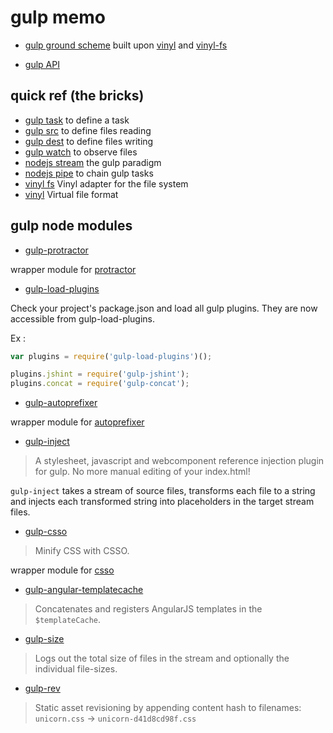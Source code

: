 # gulp memo

- [gulp ground scheme](https://medium.com/@contrahacks/gulp-3828e8126466#.add1bndgp)
built upon [vinyl](https://github.com/gulpjs/vinyl) and [vinyl-fs](https://github.com/gulpjs/vinyl-fs)

- [gulp API](https://github.com/gulpjs/gulp/blob/master/docs/API.md)


## quick ref (the bricks)
- [gulp task](https://github.com/gulpjs/gulp/blob/master/docs/API.md#gulptaskname-deps-fn) to define a task
- [gulp src](https://github.com/gulpjs/gulp/blob/master/docs/API.md#gulpsrcglobs-options) to define files reading
- [gulp dest](https://github.com/gulpjs/gulp/blob/master/docs/API.md#gulpdestpath-options) to define files writing
- [gulp watch](https://github.com/gulpjs/gulp/blob/master/docs/API.md#gulpwatchglob--opts-tasks-or-gulpwatchglob--opts-cb) to observe files
- [nodejs stream](https://nodejs.org/api/stream.html) the gulp paradigm
- [nodejs pipe](https://nodejs.org/api/stream.html#stream_readable_pipe_destination_options) to chain gulp tasks
- [vinyl fs](https://github.com/gulpjs/vinyl-fs) Vinyl adapter for the file system
- [vinyl](https://github.com/gulpjs/vinyl) Virtual file format

## gulp node modules
- [gulp-protractor](https://github.com/mllrsohn/gulp-protractor)

wrapper module for [protractor](https://github.com/angular/protractor)

- [gulp-load-plugins](https://github.com/jackfranklin/gulp-load-plugins)

Check your project's package.json and load all gulp plugins. They are now accessible from gulp-load-plugins.

Ex : 
```javascript
var plugins = require('gulp-load-plugins')();

plugins.jshint = require('gulp-jshint');
plugins.concat = require('gulp-concat');
```

- [gulp-autoprefixer](https://github.com/sindresorhus/gulp-autoprefixer)

wrapper module for [autoprefixer](https://github.com/postcss/autoprefixer)

- [gulp-inject](https://github.com/klei/gulp-inject)

> A stylesheet, javascript and webcomponent reference injection plugin for gulp. No more manual editing of your index.html!

`gulp-inject` takes a stream of source files, transforms each file to a string and injects each transformed string into placeholders in the target stream files.

- [gulp-csso](https://github.com/ben-eb/gulp-csso)

> Minify CSS with CSSO.

wrapper module for [csso](https://www.npmjs.com/package/csso)

- [gulp-angular-templatecache](https://github.com/miickel/gulp-angular-templatecache)

> Concatenates and registers AngularJS templates in the `$templateCache`.

- [gulp-size](https://www.npmjs.com/package/gulp-size)

> Logs out the total size of files in the stream and optionally the individual file-sizes.

- [gulp-rev](https://www.npmjs.com/package/gulp-rev)

> Static asset revisioning by appending content hash to filenames: `unicorn.css` → `unicorn-d41d8cd98f.css` 
